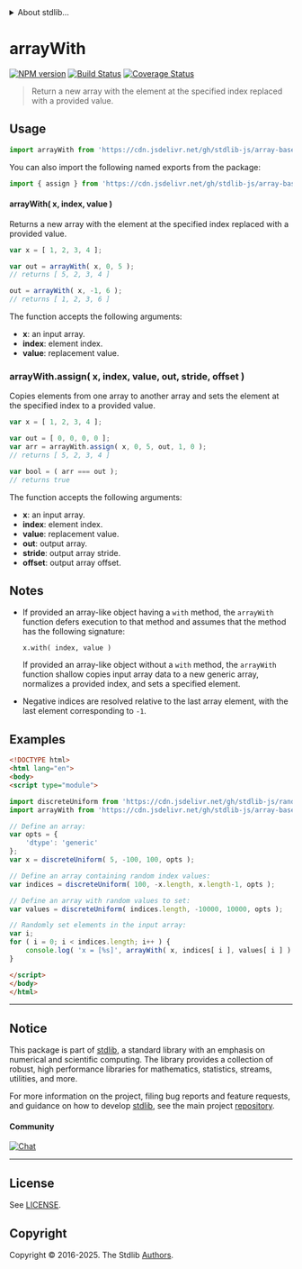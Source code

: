 <!--

@license Apache-2.0

Copyright (c) 2024 The Stdlib Authors.

Licensed under the Apache License, Version 2.0 (the "License");
you may not use this file except in compliance with the License.
You may obtain a copy of the License at

   http://www.apache.org/licenses/LICENSE-2.0

Unless required by applicable law or agreed to in writing, software
distributed under the License is distributed on an "AS IS" BASIS,
WITHOUT WARRANTIES OR CONDITIONS OF ANY KIND, either express or implied.
See the License for the specific language governing permissions and
limitations under the License.

-->


<details>
  <summary>
    About stdlib...
  </summary>
  <p>We believe in a future in which the web is a preferred environment for numerical computation. To help realize this future, we've built stdlib. stdlib is a standard library, with an emphasis on numerical and scientific computation, written in JavaScript (and C) for execution in browsers and in Node.js.</p>
  <p>The library is fully decomposable, being architected in such a way that you can swap out and mix and match APIs and functionality to cater to your exact preferences and use cases.</p>
  <p>When you use stdlib, you can be absolutely certain that you are using the most thorough, rigorous, well-written, studied, documented, tested, measured, and high-quality code out there.</p>
  <p>To join us in bringing numerical computing to the web, get started by checking us out on <a href="https://github.com/stdlib-js/stdlib">GitHub</a>, and please consider <a href="https://opencollective.com/stdlib">financially supporting stdlib</a>. We greatly appreciate your continued support!</p>
</details>

# arrayWith

[![NPM version][npm-image]][npm-url] [![Build Status][test-image]][test-url] [![Coverage Status][coverage-image]][coverage-url] <!-- [![dependencies][dependencies-image]][dependencies-url] -->

> Return a new array with the element at the specified index replaced with a provided value.

<!-- Section to include introductory text. Make sure to keep an empty line after the intro `section` element and another before the `/section` close. -->

<section class="intro">

</section>

<!-- /.intro -->

<!-- Package usage documentation. -->



<section class="usage">

## Usage

```javascript
import arrayWith from 'https://cdn.jsdelivr.net/gh/stdlib-js/array-base-with@esm/index.mjs';
```

You can also import the following named exports from the package:

```javascript
import { assign } from 'https://cdn.jsdelivr.net/gh/stdlib-js/array-base-with@esm/index.mjs';
```

#### arrayWith( x, index, value )

Returns a new array with the element at the specified index replaced with a provided value.

```javascript
var x = [ 1, 2, 3, 4 ];

var out = arrayWith( x, 0, 5 );
// returns [ 5, 2, 3, 4 ]

out = arrayWith( x, -1, 6 );
// returns [ 1, 2, 3, 6 ]
```

The function accepts the following arguments:

-   **x**: an input array.
-   **index**: element index.
-   **value**: replacement value.

### arrayWith.assign( x, index, value, out, stride, offset )

Copies elements from one array to another array and sets the element at the specified index to a provided value.

```javascript
var x = [ 1, 2, 3, 4 ];

var out = [ 0, 0, 0, 0 ];
var arr = arrayWith.assign( x, 0, 5, out, 1, 0 );
// returns [ 5, 2, 3, 4 ]

var bool = ( arr === out );
// returns true
```

The function accepts the following arguments:

-   **x**: an input array.
-   **index**: element index.
-   **value**: replacement value.
-   **out**: output array.
-   **stride**: output array stride.
-   **offset**: output array offset.

</section>

<!-- /.usage -->

<!-- Package usage notes. Make sure to keep an empty line after the `section` element and another before the `/section` close. -->

<section class="notes">

## Notes

-   If provided an array-like object having a `with` method, the `arrayWith` function defers execution to that method and assumes that the method has the following signature:

    ```text
    x.with( index, value )
    ```

    If provided an array-like object without a `with` method, the `arrayWith` function shallow copies input array data to a new generic array, normalizes a provided index, and sets a specified element.

-   Negative indices are resolved relative to the last array element, with the last element corresponding to `-1`.

</section>

<!-- /.notes -->

<!-- Package usage examples. -->

<section class="examples">

## Examples

<!-- eslint no-undef: "error" -->

```html
<!DOCTYPE html>
<html lang="en">
<body>
<script type="module">

import discreteUniform from 'https://cdn.jsdelivr.net/gh/stdlib-js/random-array-discrete-uniform@esm/index.mjs';
import arrayWith from 'https://cdn.jsdelivr.net/gh/stdlib-js/array-base-with@esm/index.mjs';

// Define an array:
var opts = {
    'dtype': 'generic'
};
var x = discreteUniform( 5, -100, 100, opts );

// Define an array containing random index values:
var indices = discreteUniform( 100, -x.length, x.length-1, opts );

// Define an array with random values to set:
var values = discreteUniform( indices.length, -10000, 10000, opts );

// Randomly set elements in the input array:
var i;
for ( i = 0; i < indices.length; i++ ) {
    console.log( 'x = [%s]', arrayWith( x, indices[ i ], values[ i ] ).join( ',' ) );
}

</script>
</body>
</html>
```

</section>

<!-- /.examples -->

<!-- Section to include cited references. If references are included, add a horizontal rule *before* the section. Make sure to keep an empty line after the `section` element and another before the `/section` close. -->

<section class="references">

</section>

<!-- /.references -->

<!-- Section for related `stdlib` packages. Do not manually edit this section, as it is automatically populated. -->

<section class="related">

</section>

<!-- /.related -->

<!-- Section for all links. Make sure to keep an empty line after the `section` element and another before the `/section` close. -->


<section class="main-repo" >

* * *

## Notice

This package is part of [stdlib][stdlib], a standard library with an emphasis on numerical and scientific computing. The library provides a collection of robust, high performance libraries for mathematics, statistics, streams, utilities, and more.

For more information on the project, filing bug reports and feature requests, and guidance on how to develop [stdlib][stdlib], see the main project [repository][stdlib].

#### Community

[![Chat][chat-image]][chat-url]

---

## License

See [LICENSE][stdlib-license].


## Copyright

Copyright &copy; 2016-2025. The Stdlib [Authors][stdlib-authors].

</section>

<!-- /.stdlib -->

<!-- Section for all links. Make sure to keep an empty line after the `section` element and another before the `/section` close. -->

<section class="links">

[npm-image]: http://img.shields.io/npm/v/@stdlib/array-base-with.svg
[npm-url]: https://npmjs.org/package/@stdlib/array-base-with

[test-image]: https://github.com/stdlib-js/array-base-with/actions/workflows/test.yml/badge.svg?branch=main
[test-url]: https://github.com/stdlib-js/array-base-with/actions/workflows/test.yml?query=branch:main

[coverage-image]: https://img.shields.io/codecov/c/github/stdlib-js/array-base-with/main.svg
[coverage-url]: https://codecov.io/github/stdlib-js/array-base-with?branch=main

<!--

[dependencies-image]: https://img.shields.io/david/stdlib-js/array-base-with.svg
[dependencies-url]: https://david-dm.org/stdlib-js/array-base-with/main

-->

[chat-image]: https://img.shields.io/gitter/room/stdlib-js/stdlib.svg
[chat-url]: https://app.gitter.im/#/room/#stdlib-js_stdlib:gitter.im

[stdlib]: https://github.com/stdlib-js/stdlib

[stdlib-authors]: https://github.com/stdlib-js/stdlib/graphs/contributors

[umd]: https://github.com/umdjs/umd
[es-module]: https://developer.mozilla.org/en-US/docs/Web/JavaScript/Guide/Modules

[deno-url]: https://github.com/stdlib-js/array-base-with/tree/deno
[deno-readme]: https://github.com/stdlib-js/array-base-with/blob/deno/README.md
[umd-url]: https://github.com/stdlib-js/array-base-with/tree/umd
[umd-readme]: https://github.com/stdlib-js/array-base-with/blob/umd/README.md
[esm-url]: https://github.com/stdlib-js/array-base-with/tree/esm
[esm-readme]: https://github.com/stdlib-js/array-base-with/blob/esm/README.md
[branches-url]: https://github.com/stdlib-js/array-base-with/blob/main/branches.md

[stdlib-license]: https://raw.githubusercontent.com/stdlib-js/array-base-with/main/LICENSE

</section>

<!-- /.links -->

